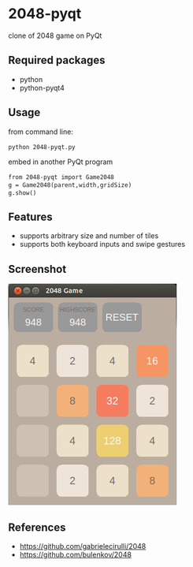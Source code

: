 2048-pyqt
=========

clone of 2048 game on PyQt

Required packages
-----------------

- python
- python-pyqt4

Usage
-----

from command line:

	python 2048-pyqt.py

embed in another PyQt program

	from 2048-pyqt import Game2048
	g = Game2048(parent,width,gridSize)
	g.show()

Features
--------

- supports arbitrary size and number of tiles
- supports both keyboard inputs and swipe gestures

Screenshot
----------

![Screenshot](screenshot.png?raw=true)

References
----------

- https://github.com/gabrielecirulli/2048
- https://github.com/bulenkov/2048

